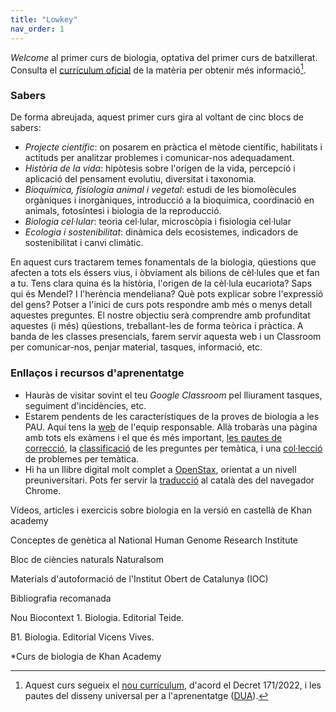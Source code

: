 ```yaml
---
title: "Lowkey"
nav_order: 1
---
```


*Welcome* al primer curs de biologia, optativa del primer curs de batxillerat. Consulta el [currículum oficial](docs/official-curriculum-biologia1.pdf) de la matèria per obtenir més informació[^bignote].

[^bignote]: Aquest curs segueix el [nou currículum](https://projectes.xtec.cat/nou-curriculum/batxillerat/), d'acord el Decret 171/2022, i les pautes del disseny universal per a l'aprenentatge ([DUA](https://projectes.xtec.cat/educacioinclusiva/categoria/recursos/dua/)).

### **Sabers**
De forma abreujada, aquest primer curs gira al voltant de cinc blocs de sabers:

- *Projecte científic*: on posarem en pràctica el mètode científic, habilitats i actituds per analitzar problemes i comunicar-nos adequadament.
- *Història de la vida*: hipòtesis sobre l'origen de la vida, percepció i aplicació del pensament evolutiu, diversitat i taxonomia.
- *Bioquímica, fisiologia animal i vegetal*: estudi de les biomolècules orgàniques i inorgàniques, introducció a la bioquímica, coordinació en animals, fotosíntesi i biologia de la reproducció.
- *Biologia cel·lular*: teoria cel·lular, microscòpia i fisiologia cel·lular
- *Ecologia i sostenibilitat*: dinàmica dels ecosistemes, indicadors de sostenibilitat i canvi climàtic.





En aquest curs tractarem temes fonamentals de la biologia, qüestions que afecten a tots els éssers vius, i òbviament als bilions de cèl·lules que et fan a tu.
Tens clara quina és la història, l'origen de la cèl·lula eucariota? Saps qui és Mendel? I l'herència mendeliana? Què pots explicar sobre l'expressió del gens? 
Potser a l'inici de curs pots respondre amb més o menys detall aquestes preguntes. El nostre objectiu serà comprendre amb profunditat aquestes (i més) qüestions, treballant-les de forma teòrica i pràctica.
A banda de les classes presencials, farem servir aquesta web i un Classroom per comunicar-nos, penjar material, tasques, informació, etc.

### **Enllaços i recursos d'aprenentatge**

- Hauràs de visitar sovint el teu *Google Classroom* pel lliurament tasques, seguiment d'incidències, etc.
- Estarem pendents de les característiques de la proves de biologia a les PAU. Aquí tens la [web](https://www.ub.edu/paubiologia/) de l'equip responsable. Allà trobaràs una pàgina amb tots els exàmens i el que és més important, [les pautes de correcció](https://www.ub.edu/paubiologia/examens.htm), la [classificació](https://www.ub.edu/paubiologia/classificacio.htm) de les preguntes per temàtica, i una [col·lecció](https://drive.google.com/drive/folders/16qLS0m40pWSaf9_lZpuaeqh2lNANVwPX) de problemes per temàtica.
- Hi ha un llibre digital molt complet a [OpenStax](https://openstax.org/details/books/biology-2e), orientat a un nivell preuniversitari. Pots fer servir la [traducció](https://support.google.com/chrome/answer/173424?hl=es&co=GENIE.Platform%3DDesktop) al català des del navegador Chrome.


Vídeos, articles i exercicis sobre biologia en la versió en castellà de Khan academy


Conceptes de genètica al National Human Genome Research Institute

Bloc de ciències naturals Naturalsom

Materials d'autoformació de l'Institut Obert de Catalunya (IOC)

Bibliografia recomanada

Nou Biocontext 1. Biologia. Editorial Teide.

B1. Biologia. Editorial Vicens Vives.

*Curs de biologia de Khan Academy


